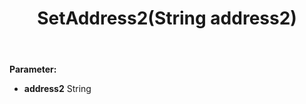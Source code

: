 ﻿---
uid: crmscript_ref_NSAddressSyncData_SetAddress2
title: SetAddress2(String address2)
intellisense: NSAddressSyncData.SetAddress2
keywords: NSAddressSyncData, GetAddress2
so.topic: reference
---



**Parameter:** 
 - **address2** String

